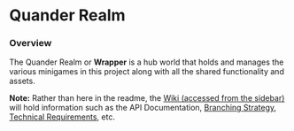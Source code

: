 # Quander Realm

### Overview
The Quander Realm or **Wrapper** is a hub world that holds and manages the various minigames in this project along with all the shared functionality and assets.

**Note:** Rather than here in the readme, the [Wiki (accessed from the sidebar)](https://gitlab.office.filamentgames.com/client/university-of-chicago/quander-realm/-/wikis/home) will hold information such as the API Documentation, [Branching Strategy](https://gitlab.office.filamentgames.com/client/university-of-chicago/quander-realm/-/wikis/Branching-Strategy), [Technical Requirements](https://gitlab.office.filamentgames.com/client/university-of-chicago/quander-realm/-/wikis/Technical-Requirements), etc. 
